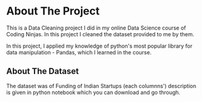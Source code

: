 # About The Project

This is a Data Cleaning project I did in my online Data Science course of Coding Ninjas. In this project I cleaned the dataset provided to me by them.

In this project, I applied my knowledge of python's most popular library for data manipulation - Pandas, which I learned in the course.

## About The Dataset
The dataset was of Funding of Indian Startups (each columnns') description is given in python notebook which you can download and go through.
